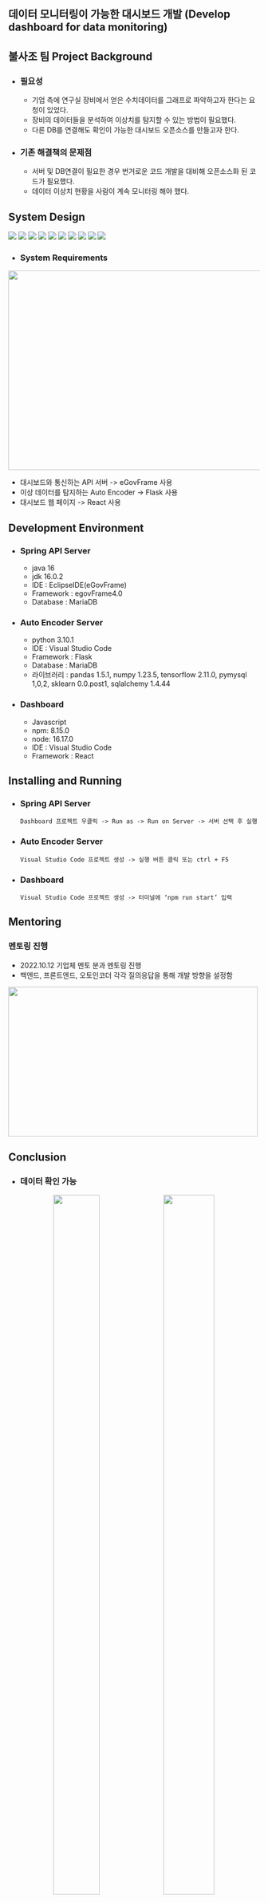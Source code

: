 
## **데이터 모니터링이 가능한 대시보드 개발 (Develop dashboard for data monitoring)**

## 불사조 팀 Project Background

- ### 필요성

  - 기업 측에 연구실 장비에서 얻은 수치데이터를 그래프로 파악하고자 한다는 요청이 있었다. 
  - 장비의 데이터들을 분석하여 이상치를 탐지할 수 있는 방법이 필요했다.
  - 다른 DB를 연결해도 확인이 가능한 대시보드 오픈소스를 만들고자 한다.

- ### 기존 해결책의 문제점
  - 서버 및 DB연결이 필요한 경우 번거로운 코드 개발을 대비해 오픈소스화 된 코드가 필요했다.
  - 데이터 이상치 현황을 사람이 계속 모니터링 해야 했다.

## System Design

<div>
<img src="https://img.shields.io/badge/JAVA-007396?style=for-the-badge&logo=java&logoColor=white">
<img src="https://img.shields.io/badge/Spring-6DB33F?style=for-the-badge&logo=Spring&logoColor=white">
<img src="https://img.shields.io/badge/apache tomcat-F8DC75?style=for-the-badge&logo=apachetomcat&logoColor=white">
<img src="https://img.shields.io/badge/mariaDB-003545?style=for-the-badge&logo=mariaDB&logoColor=white">
<img src="https://img.shields.io/badge/html-E34F26?style=for-the-badge&logo=html5&logoColor=white">
<img src="https://img.shields.io/badge/css-1572B6?style=for-the-badge&logo=css3&logoColor=white">
<img src="https://img.shields.io/badge/Javascript-F7DF1E?style=for-the-badge&logo=Javascript&logoColor=white">
<img src="https://img.shields.io/badge/React-61DAFB?style=for-the-badge&logo=React&logoColor=white">
<img src="https://img.shields.io/badge/Python-3776AB?style=for-the-badge&logo=Python&logoColor=white">
<img src="https://img.shields.io/badge/Flask-000000?style=for-the-badge&logo=Flask&logoColor=white">
</div>

- ### System Requirements

<img src="https://user-images.githubusercontent.com/97873594/206106166-0d8195ea-9854-42f8-80c8-526cf22d3332.png" width=800, height=400/>

  - 대시보드와 통신하는 API 서버 -> eGovFrame 사용
  - 이상 데이터를 탐지하는 Auto Encoder -> Flask 사용
  - 대시보드 웹 페이지 -> React 사용

## Development Environment
 - ### Spring API Server
   - java 16
   - jdk 16.0.2
   - IDE : EclipseIDE(eGovFrame)
   - Framework : egovFrame4.0
   - Database : MariaDB 
   
- ### Auto Encoder Server
   - python 3.10.1
   - IDE : Visual Studio Code
   - Framework : Flask
   - Database : MariaDB 
   - 라이브러리 : pandas 1.5.1, numpy 1.23.5, tensorflow 2.11.0, pymysql 1,0,2, sklearn 0.0.post1, sqlalchemy 1.4.44

- ### Dashboard
   - Javascript
   - npm: 8.15.0
   - node: 16.17.0
   - IDE : Visual Studio Code
   - Framework : React  


## Installing and Running

- ### Spring API Server

  `Dashboard 프로젝트 우클릭 -> Run as -> Run on Server -> 서버 선택 후 실행`

- ### Auto Encoder Server

  `Visual Studio Code 프로젝트 생성 -> 실행 버튼 클릭 또는 ctrl + F5`

- ### Dashboard
  `Visual Studio Code 프로젝트 생성 -> 터미널에 ‘npm run start’ 입력`
  
## Mentoring
### 멘토링 진행
   - 2022.10.12 기업체 멘토 분과 멘토링 진행
   - 백엔드, 프론트엔드, 오토인코더 각각 질의응답을 통해 개발 방향을 설정함
  
 <img src="https://user-images.githubusercontent.com/97873594/206093424-6b84135d-1f6d-4503-a9e0-f7b34e7a182f.PNG" width="500" height="300"/>

## Conclusion

- ### 데이터 확인 가능
 <p align="center"> 
  <img src="https://user-images.githubusercontent.com/69198709/206108751-a92ac771-dbcc-404a-8ead-cf9cf96fcb2d.png" width="43%" height="60%">
  <img src="https://user-images.githubusercontent.com/69198709/206104379-d124fac7-20fa-443a-a740-5e63e29957aa.GIF" width="45%" height="60%">
 </p>
 
- ### 이상 데이터 그래프

 <p align="center"> 
  <img src="https://user-images.githubusercontent.com/69198709/204220442-29104fb0-e92f-4c57-83a1-b16e135c63af.png" width="45%" height="60%">
  <img src="https://user-images.githubusercontent.com/69198709/206104374-b4fdce15-6277-4682-998f-8acac650ba50.GIF" width="45%" height="60%">
 </p>
 
- ### 활용방안
  - 현재 기업 데이터에 맞추어 개발을 했지만, 해당 데이터 외에 다른 데이터를 연결하여 사용할 수 있다. 백엔드, 프론트엔드 사이의 API 통신을 구축해놓아 일부 코드만 수정한다면 사용자가 원하는 방식으로 활용할 수 있을 것이다.
  - 서버 및 DB연결이 필요한 경우 자잘한 코드 개발 시간을 줄일 수 있어 효율적이다.
  - 오토인코더를 사용하였기 때문에 이상치 탐지가 필요한 곳에 실용적으로 쓰일 수 있다. 이상치를 탐지할 뿐만 아니라 결과도 대시보드로 확인할 수 있어 데이터의 변동을 확인할 수 있다. 이를 통해 연결된 장치 혹은 데이터의 이상을 파악할 수 있다.
  
## 캡스톤 디자인 작품전시회 참가
  ### Poster
   
  <img src="https://user-images.githubusercontent.com/97873594/206093492-adff7dff-16fa-4709-9b61-aaa3442a59a9.jpg" width="600" height="900"/>
  
  
  
  
  
